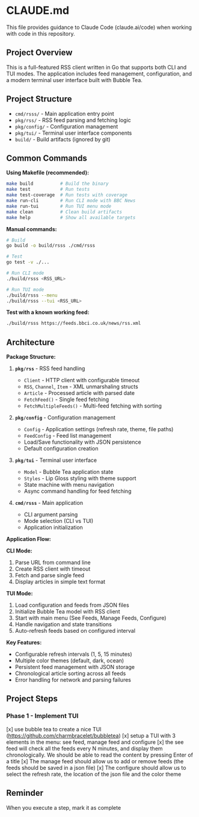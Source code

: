 # CLAUDE.md

This file provides guidance to Claude Code (claude.ai/code) when working with code in this repository.

## Project Overview

This is a full-featured RSS client written in Go that supports both CLI and TUI modes. The application includes feed management, configuration, and a modern terminal user interface built with Bubble Tea.

## Project Structure

- `cmd/rsss/` - Main application entry point
- `pkg/rss/` - RSS feed parsing and fetching logic
- `pkg/config/` - Configuration management
- `pkg/tui/` - Terminal user interface components
- `build/` - Build artifacts (ignored by git)

## Common Commands

**Using Makefile (recommended):**
```bash
make build          # Build the binary
make test           # Run tests
make test-coverage  # Run tests with coverage
make run-cli        # Run CLI mode with BBC News
make run-tui        # Run TUI menu mode
make clean          # Clean build artifacts
make help           # Show all available targets
```

**Manual commands:**
```bash
# Build
go build -o build/rsss ./cmd/rsss

# Test
go test -v ./...

# Run CLI mode
./build/rsss <RSS_URL>

# Run TUI mode
./build/rsss --menu
./build/rsss --tui <RSS_URL>
```

**Test with a known working feed:**
```bash
./build/rsss https://feeds.bbci.co.uk/news/rss.xml
```

## Architecture

**Package Structure:**

1. **`pkg/rss`** - RSS feed handling
   - `Client` - HTTP client with configurable timeout
   - `RSS`, `Channel`, `Item` - XML unmarshaling structs
   - `Article` - Processed article with parsed date
   - `FetchFeed()` - Single feed fetching
   - `FetchMultipleFeeds()` - Multi-feed fetching with sorting

2. **`pkg/config`** - Configuration management
   - `Config` - Application settings (refresh rate, theme, file paths)
   - `FeedConfig` - Feed list management
   - Load/Save functionality with JSON persistence
   - Default configuration creation

3. **`pkg/tui`** - Terminal user interface
   - `Model` - Bubble Tea application state
   - `Styles` - Lip Gloss styling with theme support
   - State machine with menu navigation
   - Async command handling for feed fetching

4. **`cmd/rsss`** - Main application
   - CLI argument parsing
   - Mode selection (CLI vs TUI)
   - Application initialization

**Application Flow:**

**CLI Mode:**
1. Parse URL from command line
2. Create RSS client with timeout
3. Fetch and parse single feed
4. Display articles in simple text format

**TUI Mode:**
1. Load configuration and feeds from JSON files
2. Initialize Bubble Tea model with RSS client
3. Start with main menu (See Feeds, Manage Feeds, Configure)
4. Handle navigation and state transitions
5. Auto-refresh feeds based on configured interval

**Key Features:**
- Configurable refresh intervals (1, 5, 15 minutes)
- Multiple color themes (default, dark, ocean)
- Persistent feed management with JSON storage
- Chronological article sorting across all feeds
- Error handling for network and parsing failures

## Project Steps

### Phase 1 - Implement TUI
[x] use bubble tea to create a nice TUI (https://github.com/charmbracelet/bubbletea)
[x] setup a TUI with 3 elements in the menu: see feed, manage feed and configure
[x] the see feed will check all the feeds every N minutes, and display them chronologically. We should be able to read the content by pressing Enter of a title
[x] The manage feed should allow us to add or remove feeds (the feeds should be saved in a json file)
[x] The configure should allow us to select the refresh rate, the location of the json file and the color theme



## Reminder

When you execute a step, mark it as complete
